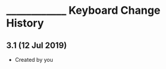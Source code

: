 ____________ Keyboard Change History
=======================

3.1 (12 Jul 2019)
-----------------

* Created by you
